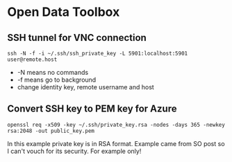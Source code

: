 
# Open Data Toolbox

## SSH tunnel for VNC connection

```
ssh -N -f -i ~/.ssh/ssh_private_key -L 5901:localhost:5901 user@remote.host
```

 * -N means no commands
 * -f means go to background
 * change identity key, remote username and host

## Convert SSH key to PEM key for Azure

```
openssl req -x509 -key ~/.ssh/private_key.rsa -nodes -days 365 -newkey rsa:2048 -out public_key.pem
```

In this example private key is in RSA format. Example came from SO post so I can't vouch for its security. For example only!